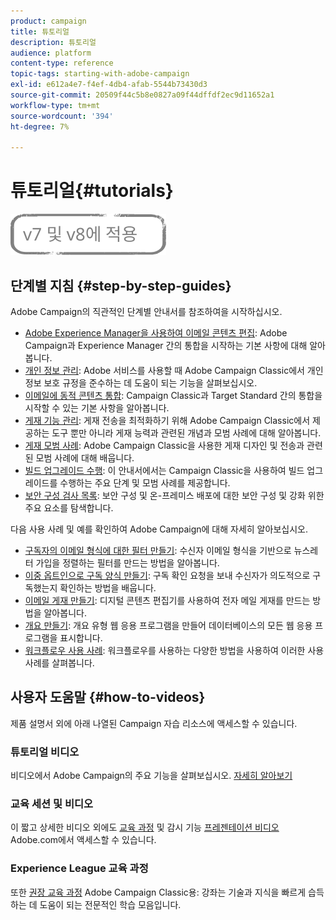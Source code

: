 ```yaml
---
product: campaign
title: 튜토리얼
description: 튜토리얼
audience: platform
content-type: reference
topic-tags: starting-with-adobe-campaign
exl-id: e612a4e7-f4ef-4db4-afab-5544b73430d3
source-git-commit: 20509f44c5b8e0827a09f44dffdf2ec9d11652a1
workflow-type: tm+mt
source-wordcount: '394'
ht-degree: 7%

---
```


# 튜토리얼{#tutorials}

![](../../assets/common.svg)

## 단계별 지침 {#step-by-step-guides}

Adobe Campaign의 직관적인 단계별 안내서를 참조하여을 시작하십시오.

* [Adobe Experience Manager을 사용하여 이메일 콘텐츠 편집](https://helpx.adobe.com/campaign/kb/acc-aem.html): Adobe Campaign과 Experience Manager 간의 통합을 시작하는 기본 사항에 대해 알아봅니다.
* [개인 정보 관리](https://helpx.adobe.com/kr/campaign/kb/acc-privacy.html): Adobe 서비스를 사용할 때 Adobe Campaign Classic에서 개인 정보 보호 규정을 준수하는 데 도움이 되는 기능을 살펴보십시오.
* [이메일에 동적 콘텐츠 통합](https://experienceleague.adobe.com/docs/campaign-classic/using/integrating-with-adobe-experience-cloud/adobe-target/inserting-a-dynamic-image.html): Campaign Classic과 Target Standard 간의 통합을 시작할 수 있는 기본 사항을 알아봅니다.
* [게재 기능 관리](../../delivery/using/about-deliverability.md): 게재 전송을 최적화하기 위해 Adobe Campaign Classic에서 제공하는 도구 뿐만 아니라 게재 능력과 관련된 개념과 모범 사례에 대해 알아봅니다.
* [게재 모범 사례](../../delivery/using/delivery-best-practices.md): Adobe Campaign Classic을 사용한 게재 디자인 및 전송과 관련된 모범 사례에 대해 배웁니다.
* [빌드 업그레이드 수행](https://helpx.adobe.com/kr/campaign/kb/acc-build-upgrade.html): 이 안내서에서는 Campaign Classic을 사용하여 빌드 업그레이드를 수행하는 주요 단계 및 모범 사례를 제공합니다.
* [보안 구성 검사 목록](https://helpx.adobe.com/campaign/kb/acc-security.html): 보안 구성 및 온-프레미스 배포에 대한 보안 구성 및 강화 위한 주요 요소를 탐색합니다.

다음 사용 사례 및 예를 확인하여 Adobe Campaign에 대해 자세히 알아보십시오.

* [구독자의 이메일 형식에 대한 필터 만들기](../../platform/using/use-case.md#creating-a-filter-on-the-email-format-of-subscribers): 수신자 이메일 형식을 기반으로 뉴스레터 가입을 정렬하는 필터를 만드는 방법을 알아봅니다.
* [이중 옵트인으로 구독 양식 만들기](../../web/using/use-cases--web-forms.md#create-a-subscription--form-with-double-opt-in): 구독 확인 요청을 보내 수신자가 의도적으로 구독했는지 확인하는 방법을 배웁니다.
* [이메일 게재 만들기](../../web/using/use-case--creating-an-email-delivery.md): 디지털 콘텐츠 편집기를 사용하여 전자 메일 게재를 만드는 방법을 알아봅니다.
* [개요 만들기](../../web/using/use-cases--creating-overviews.md): 개요 유형 웹 응용 프로그램을 만들어 데이터베이스의 모든 웹 응용 프로그램을 표시합니다.
* [워크플로우 사용 사례](../../workflow/using/about-workflow-use-cases.md): 워크플로우를 사용하는 다양한 방법을 사용하여 이러한 사용 사례를 살펴봅니다.

## 사용자 도움말 {#how-to-videos}

제품 설명서 외에 아래 나열된 Campaign 자습 리소스에 액세스할 수 있습니다.

### 튜토리얼 비디오

비디오에서 Adobe Campaign의 주요 기능을 살펴보십시오. [자세히 알아보기](https://experienceleague.adobe.com/docs/campaign-classic-learn/tutorials/overview.html?lang=ko)

### 교육 세션 및 비디오

이 짧고 상세한 비디오 외에도 [교육 과정](https://learning.adobe.com/catalog.html) 및 감시 기능 [프레젠테이션 비디오](https://www.adobe.com/training/video.html) Adobe.com에서 액세스할 수 있습니다.

### Experience League 교육 과정

또한 [권장 교육 과정](https://experienceleague.adobe.com/?lang=en#dashboard/learning) Adobe Campaign Classic용: 강좌는 기술과 지식을 빠르게 습득하는 데 도움이 되는 전문적인 학습 모음입니다.
